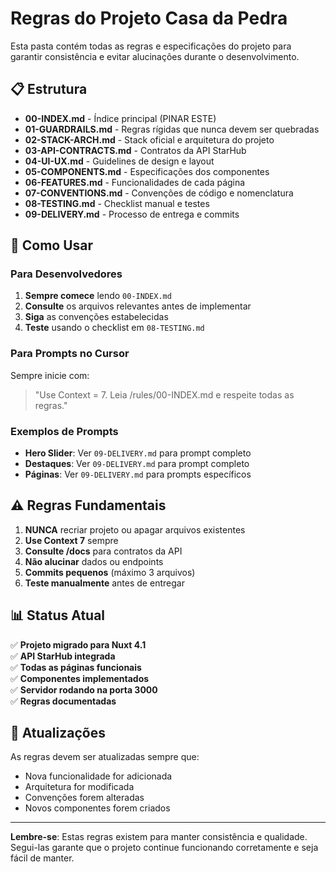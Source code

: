 # Regras do Projeto Casa da Pedra

Esta pasta contém todas as regras e especificações do projeto para garantir consistência e evitar alucinações durante o desenvolvimento.

## 📋 Estrutura

- **00-INDEX.md** - Índice principal (PINAR ESTE)
- **01-GUARDRAILS.md** - Regras rígidas que nunca devem ser quebradas
- **02-STACK-ARCH.md** - Stack oficial e arquitetura do projeto
- **03-API-CONTRACTS.md** - Contratos da API StarHub
- **04-UI-UX.md** - Guidelines de design e layout
- **05-COMPONENTS.md** - Especificações dos componentes
- **06-FEATURES.md** - Funcionalidades de cada página
- **07-CONVENTIONS.md** - Convenções de código e nomenclatura
- **08-TESTING.md** - Checklist manual e testes
- **09-DELIVERY.md** - Processo de entrega e commits

## 🚀 Como Usar

### Para Desenvolvedores
1. **Sempre comece** lendo `00-INDEX.md`
2. **Consulte** os arquivos relevantes antes de implementar
3. **Siga** as convenções estabelecidas
4. **Teste** usando o checklist em `08-TESTING.md`

### Para Prompts no Cursor
Sempre inicie com:
> "Use Context = 7. Leia /rules/00-INDEX.md e respeite todas as regras."

### Exemplos de Prompts
- **Hero Slider**: Ver `09-DELIVERY.md` para prompt completo
- **Destaques**: Ver `09-DELIVERY.md` para prompt completo
- **Páginas**: Ver `09-DELIVERY.md` para prompts específicos

## ⚠️ Regras Fundamentais

1. **NUNCA** recriar projeto ou apagar arquivos existentes
2. **Use Context 7** sempre
3. **Consulte /docs** para contratos da API
4. **Não alucinar** dados ou endpoints
5. **Commits pequenos** (máximo 3 arquivos)
6. **Teste manualmente** antes de entregar

## 📊 Status Atual

✅ **Projeto migrado para Nuxt 4.1**  
✅ **API StarHub integrada**  
✅ **Todas as páginas funcionais**  
✅ **Componentes implementados**  
✅ **Servidor rodando na porta 3000**  
✅ **Regras documentadas**

## 🔄 Atualizações

As regras devem ser atualizadas sempre que:
- Nova funcionalidade for adicionada
- Arquitetura for modificada
- Convenções forem alteradas
- Novos componentes forem criados

---

**Lembre-se**: Estas regras existem para manter consistência e qualidade. Segui-las garante que o projeto continue funcionando corretamente e seja fácil de manter.
